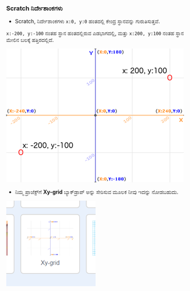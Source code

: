 ### Scratch ನಿರ್ದೇಶಾಂಕಗಳು

+ Scratch, ನಿರ್ದೇಶಾಂಕಗಳು `x:0, y:0` ಹಂತದಲ್ಲಿ ಕೇಂದ್ರ ಸ್ಥಾನವನ್ನು ಗುರುತಿಸುತ್ತವೆ.

`x:-200, y:-100` ನಂತಹ ಸ್ಥಾನ ಹಂತದಲ್ಲಿರುವ ಎಡಭಾಗದಲ್ಲಿ, ಮತ್ತು `x:200, y:100` ನಂತಹ ಸ್ಥಾನ ಮೇಲಿನ ಬಲಕ್ಕೆ ಹತ್ತಿರದಲ್ಲಿದೆ.

![Stage coordinates](images/coordinates-stage.png)

+ ನಿಮ್ಮ ಪ್ರಾಜೆಕ್ಟ್‌ಗೆ **Xy-grid** ಬ್ಯಾಕ್‌ಡ್ರಾಪ್ ಅನ್ನು ಸೇರಿಸುವ ಮೂಲಕ ನೀವು ಇದನ್ನು ನೋಡಬಹುದು.

![Stage coordinates](images/coordinates-backdrop.png)